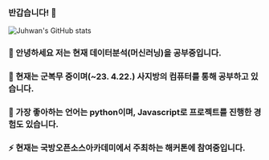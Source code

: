 ### 반갑습니다! 👋   
![Juhwan's GitHub stats](https://github-readme-stats.vercel.app/api?username=jkworldchampion&show_icons=true&theme=solarized-light)

<!--[![Top Langs](https://github-readme-stats.vercel.app/api/top-langs/?username=jkworldchampion&layout=compact)](https://github.com/anuraghazra/github-readme-stats) -->

### 🌱 안녕하세요 저는 현재 데이터분석(머신러닝)을 공부중입니다.

### 👯 현재는 군복무 중이며(~23. 4.22.) 사지방의 컴퓨터를 통해 공부하고 있습니다.

### 🤩 가장 좋아하는 언어는 python이며, Javascript로 프로젝트를 진행한 경험도 있습니다.

### ⚡ 현재는 국방오픈소스아카데미에서 주최하는 해커톤에 참여중입니다. 
<!--
**jkworldchampion/jkworldchampion** is a ✨ _special_ ✨ repository because its `README.md` (this file) appears on your GitHub profile.

Here are some ideas to get you started:

- 🔭 I’m currently working on ...
- 🌱 I’m currently learning ...
- 👯 I’m looking to collaborate on ...
- 🤔 I’m looking for help with ...
- 💬 Ask me about ...
- 📫 How to reach me: ...
- 😄 Pronouns: ...
- ⚡ Fun fact: ...
-->
